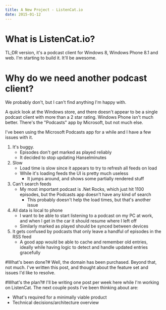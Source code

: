```yaml
---
title: A New Project - ListenCat.io
date: 2015-01-12
---
```

# What is ListenCat.io? #
TL;DR version, it's a podcast client for Windows 8, Windows Phone 8.1 and web. I'm starting to build it. It'll be awesome.

# Why do we need another podcast client? #
We probably don't, but I can't find anything I'm happy with. 

A quick look at the Windows store, and there doesn't appear to be a single podcast client with more than a 2 star rating. Windows Phone isn't much better. There's the "Podcasts" app by Microsoft, but not much else. 

I've been using the Microsoft Podcasts app for a while and I have a few issues with it.

1. It's buggy.
	- Episodes don't get marked as played reliably
	- It decided to stop updating Hanselminutes
2. Slow
	- Load time is slow since it appears to try to refresh all feeds on load
	- While it's loading feeds the UI is pretty much useless
		- It jumps around, and shows some partially rendered stuff
3. Can't search feeds
	- My most important podcast is .Net Rocks, which just hit 1100 episodes, but the Podcasts app doesn't have any kind of search
		- This probably doesn't help the load times, but that's another issue
4. All data is local to phone
	- I want to be able to start listening to a podcast on my PC at work, and when I get in the car it should resume where I left off
	- Similarly marked as played should be synced between devices
5. It gets confused by podcasts that only leave a handful of episodes in the RSS feed
	- A good app would be able to cache and remember old entries, ideally while having logic to detect and handle updated entries gracefully

#What's been done?#
Well, the domain has been purchased. Beyond that, not much. I've written this post, and thought about the feature set and issues I'd like to resolve.

#What's the plan?#
I'll be writing one post per week here while I'm working on ListenCat. The next couple posts I've been thinking about are:

- What's required for a minimally viable product
- Technical decisions/architecture overview